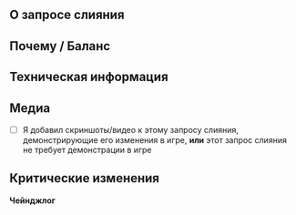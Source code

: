 ## О запросе слияния
<!-- Что вы изменили в этом Запросе на Слияние? -->

## Почему / Баланс
<!-- Почему оно было изменено? Ссылайтесь на любые обсуждения или вопросы здесь. Пожалуйста, обсудите, как это повлияет на игровой баланс. -->

## Техническая информация
<!-- Если речь идет об изменении кода, кратко изложите на высоком уровне принцип работы нового кода. Это облегчает рецензирование.- -->

## Медиа
<!--
Запросы слияния, которые вносят внутриигровые изменения (добавление одежды, предметов, новых возможностей и т.д.), должны содержать медиа, демонстрирующие изменения.
Небольшие исправления/рефакторы не требуют медиа.

Если Вы не уверены в том, что Ваш запрос слияния требует медиа, спросите мейнтейнера.

Отметьте поле ниже, чтобы подтвердить, что Вы действительно видели это (поставьте X в скобках, например [X]):
-->

- [ ] Я добавил скриншоты/видео к этому запросу слияния, демонстрирующие его изменения в игре, **или** этот запрос слияния не требует демонстрации в игре

## Критические изменения
<!--
Перечислите все критические изменения, включая изменения пространства имён, публичных классов/методов/полей, переименования прототипов, и предоставьте инструкции по их исправлению.
-->

**Чейнджлог**
<!--
Здесь Вы можете заполнить журнал изменений, который будет автоматически добавлен в игру при слиянии Вашего запроса на слияние.

Чтобы игроки узнали о новых возможностях и изменениях, которые могут повлиять на их игру, добавьте запись в журнал изменений.

Не считайте суффикс типа записи (например, add) "частью" предложения:
плохо: - add: новый инструмент для инженеров
хорошо: - add: добавлен новый инструмент для инженеров

Помещение имени после символа :cl: изменит имя, которое будет отображаться в журнале изменений (в противном случае будет использоваться ваше имя пользователя GitHub).
Например: :cl: AruMoon
-->

<!--
Чтобы шаблон Чейнджлога отображался, уберите его из блока комментариев.
:cl:
- add: Добавлено веселье!
- remove: Удалено веселье!
- tweak: Изменено веселье!
- fix: Исправлено веселье!
-->
